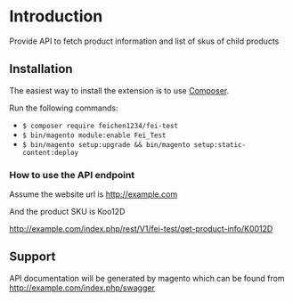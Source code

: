 # Introduction
Provide API to fetch product information and list of skus of child products

## Installation
The easiest way to install the extension is to use [Composer](https://getcomposer.org/).

Run the following commands:

- ```$ composer require feichen1234/fei-test```
- ```$ bin/magento module:enable Fei_Test```
- ```$ bin/magento setup:upgrade && bin/magento setup:static-content:deploy```

### How to use the API endpoint

Assume the website url is http://example.com

And the product SKU is Koo12D

http://example.com/index.php/rest/V1/fei-test/get-product-info/K0012D

## Support ##

API documentation will be generated by magento which can be found from http://example.com/index.php/swagger
